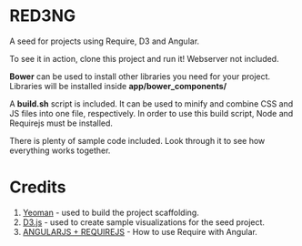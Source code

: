 RED3NG
======

A seed for projects using Require, D3 and Angular.

To see it in action, clone this project and run it! Webserver not included.

**Bower** can be used to install other libraries you need for your project. Libraries will be installed inside
**app/bower_components/**

A **build.sh** script is included. It can be used to minify and combine CSS and JS files into one file, respectively. In
order to use this build script, Node and Requirejs must be installed.

There is plenty of sample code included. Look through it to see how everything works together.

# Credits
1. [Yeoman](http://yeoman.io/) - used to build the project scaffolding.
2. [D3.js](http://d3js.org) - used to create sample visualizations for the seed project.
3. [ANGULARJS + REQUIREJS](http://www.startersquad.com/blog/angularjs-requirejs/) - How to use Require with Angular.